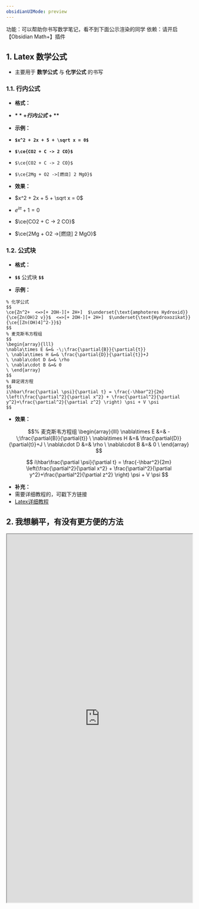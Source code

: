 ```yaml
---
obsidianUIMode: preview
---
```


功能：可以帮助你书写数学笔记，看不到下面公示渲染的同学
依赖：请开启【Obsidian Math+】插件

## 1. Latex 数学公式

-   主要用于 **数学公式** 与 **化学公式** 的书写

  

### 1.1. 行内公式

-   **格式：**  
    
-   **$** + 行内公式 + **$**  
    

  

-   **示例：**
-   **`$x^2 + 2x + 5 + \sqrt x = 0$`**
-   **`$\ce{CO2 + C -> 2 CO}$`**
-   `$\ce{CO2 + C -> 2 CO}$`
-   `$\ce{2Mg + O2 ->[燃烧] 2 MgO}$`

  

-   **效果：**

-   $x^2 + 2x + 5 + \sqrt x = 0$
-   $e^{i\pi} + 1 = 0$
-   $\ce{CO2 + C -> 2 CO}$
-   $\ce{2Mg + O2 ->[燃烧] 2 MgO}$

  

### 1.2. 公式块

-   **格式：**
-   **`$$`** 公式块 **`$$`**

  

-   **示例：**

```text
% 化学公式
$$
\ce{Zn^2+  <=>[+ 2OH-][+ 2H+]  $\underset{\text{amphoteres Hydroxid}}{\ce{Zn(OH)2 v}}$  <=>[+ 2OH-][+ 2H+]  $\underset{\text{Hydroxozikat}}{\ce{[Zn(OH)4]^2-}}$}
$$
% 麦克斯韦方程组
$$
\begin{array}{lll}
\nabla\times E &=& -\;\frac{\partial{B}}{\partial{t}}   
\ \nabla\times H &=& \frac{\partial{D}}{\partial{t}}+J   
\ \nabla\cdot D &=& \rho
\ \nabla\cdot B &=& 0
\ \end{array}
$$
% 薛定谔方程
$$
i\hbar\frac{\partial \psi}{\partial t} = \frac{-\hbar^2}{2m} \left(\frac{\partial^2}{\partial x^2} + \frac{\partial^2}{\partial y^2}+\frac{\partial^2}{\partial z^2} \right) \psi + V \psi
$$
```

  

-   **效果：**

$$ % 化学公式 \ce{Zn^2+ <=>[+ 2OH-][+ 2H+] $\underset{\text{amphoteres Hydroxid}}{\ce{Zn(OH)2 v}}$ <=>[+ 2OH-][+ 2H+] $\underset{\text{Hydroxozikat}}{\ce{[Zn(OH)4]^2-}}$} $$

  

$$% 麦克斯韦方程组 \begin{array}{lll} \nabla\times E &=& -\;\frac{\partial{B}}{\partial{t}}  
\ \nabla\times H &=& \frac{\partial{D}}{\partial{t}}+J  
\ \nabla\cdot D &=& \rho \ \nabla\cdot B &=& 0 \ \end{array} $$

  

$$ i\hbar\frac{\partial \psi}{\partial t} = \frac{-\hbar^2}{2m} \left(\frac{\partial^2}{\partial x^2} + \frac{\partial^2}{\partial y^2}+\frac{\partial^2}{\partial z^2} \right) \psi + V \psi $$

-   **补充：**
-   需要详细教程的，可戳下方链接
-   [Latex详细教程](https://link.zhihu.com/?target=https%3A//www.wolai.com/wolai/egjDbHiAfGfJmwR972fcEW)

  



## 2. 我想躺平，有没有更方便的方法

<iframe src="https://www.2weima.com/gongshi.html?gongshi=power" allow="fullscreen" allowfullscreen="" style="height:1000px;width:100%; aspect-ratio: 16 / 9; "></iframe>












